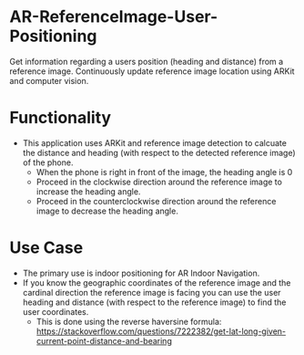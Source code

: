 # AR-ReferenceImage-User-Positioning
Get information regarding a users position (heading and distance) from a reference image. Continuously update reference image location using ARKit and computer vision.

# Functionality
* This application uses ARKit and reference image detection to calcuate the distance and heading (with respect to the detected reference image) of the phone. 
  * When the phone is right in front of the image, the heading angle is 0
  * Proceed in the clockwise direction around the reference image to increase the heading angle. 
  * Proceed in the counterclockwise direction around the reference image to decrease the heading angle. 

# Use Case
* The primary use is indoor positioning for AR Indoor Navigation. 
* If you know the geographic coordinates of the reference image and the cardinal direction the reference image is facing you can use the user heading and distance (with respect to the reference image) to find the user coordinates. 
  * This is done using the reverse haversine formula: https://stackoverflow.com/questions/7222382/get-lat-long-given-current-point-distance-and-bearing
  
